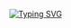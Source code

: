 [![Typing SVG](https://readme-typing-svg.herokuapp.com/?lines=Hello+World!;I'm+</Squishy>;I+like+programming+and+gaming!)](https://git.io/typing-svg)

